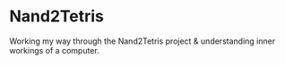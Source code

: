 # Nand2Tetris
Working my way through the Nand2Tetris project &amp; understanding inner workings of a computer.
